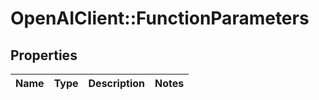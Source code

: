 # OpenAIClient::FunctionParameters

## Properties
Name | Type | Description | Notes
------------ | ------------- | ------------- | -------------

